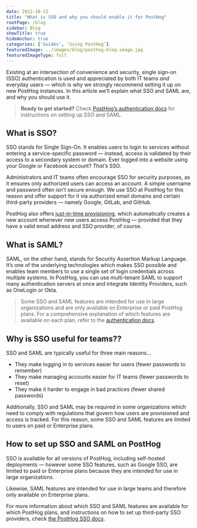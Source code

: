 ```yaml
---
date: 2022-10-22
title: "What is SSO and why you should enable it for PostHog"
rootPage: /blog
sidebar: Blog
showTitle: true
hideAnchor: true
categories: ['Guides', ‘Using PostHog’]
featuredImage: ../images/blog/posthog-blog-image.jpg
featuredImageType: full
---
```


Existing at an intersection of convenience and security, single sign-on (SSO) authentication is used and appreciated by both IT teams _and_ everyday users — which is why we strongly recommend setting it up on new PostHog instances. In this article we’ll explain what SSO and SAML are, and why you should use it.

> **Ready to get started?** Check [PostHog’s authentication docs](/manual/sso) for instructions on setting up SSO and SAML. 

## What is SSO?
SSO stands for Single Sign-On. It enables users to login to services without entering a service-specific password — instead, access is validated by their access to a secondary system or domain. Ever logged into a website using your Google or Facebook account? _That’s_ SSO. 

Administrators and IT teams often encourage SSO for security purposes, as it ensures only authorized users can access an account. A simple username and password often isn't secure enough. We use SSO at PostHog for this reason and offer support for it via authorized email domains and certain third-party providers — namely Google, GitLab, and GitHub.

PostHog also offers [just-in-time provisioning](/manual/sso#just-in-time-user-provisioning), which automatically creates a new account whenever new users access PostHog — provided that they have a valid email address and SSO provider, of course.

## What is SAML?
SAML, on the other hand, stands for Security Assertion Markup Language. It’s one of the underlying technologies which makes SSO possible and enables team members to use a single set of login credentials across multiple systems. In PostHog, you can use multi-tenant SAML to support many authentication servers at once and integrate Identity Providers, such as OneLogin or Okta. 

> Some SSO and SAML features are intended for use in large organizations and are only available on Enterprise or paid PostHog plans. For a comprehensive explanation of which features are available on each plan, refer to the [authentication docs](/manual/sso).

## Why is SSO useful for teams??

SSO and SAML are typically useful for three main reasons… 

- They make logging in to services easier for users (fewer passwords to remember)
- They make managing accounts easier for IT teams (fewer passwords to reset)
- They make it harder to engage in bad practices (fewer shared passwords)

Additionally, SSO and SAML may be required in some organizations which need to comply with regulations that govern how users are provisioned and access is tracked. For this reason, some SSO and SAML features are limited to users on paid or Enterprise plans. 

## How to set up SSO and SAML on PostHog

SSO is available for all versions of PostHog, including self-hosted deployments — however some SSO features, such as Google SSO, are limited to paid or Enterprise plans because they are intended for use in large organizations. 

Likewise, SAML features are intended for use in large teams and therefore only available on Enterprise plans. 

For more information about which SSO and SAML features are available for which PostHog plans, and instructions on how to set up third-party SSO providers, check [the PostHog SSO docs](/manual/sso). 
